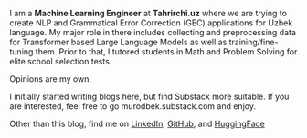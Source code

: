 I am a **Machine Learning Engineer** at **Tahrirchi.uz** where we are trying to create NLP and Grammatical Error Correction (GEC) applications for Uzbek language. My major role in there includes collecting and preprocessing data for Transformer based Large Language Models as well as training/fine-tuning them. Prior to that, I tutored students in Math and Problem Solving for elite school selection tests. 

Opinions are my own.

I initially started writing blogs here, but find Substack more suitable. If you are interested, feel free to go murodbek.substack.com and enjoy.

Other than this blog, find me on [LinkedIn](https://www.linkedin.com/in/abrorshopulatov/), [GitHub](https://www.github.com/shopulatov), and [HuggingFace](https://huggingface.co/murodbek)
